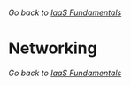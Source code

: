 ###### Go back to [IaaS Fundamentals](0-iaasfundamentals.md#delivery-guide)

# Networking










###### Go back to [IaaS Fundamentals](0-iaasfundamentals.md#delivery-guide)